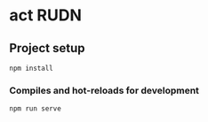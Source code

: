 # act RUDN

## Project setup
```
npm install
```

### Compiles and hot-reloads for development
```
npm run serve
```


